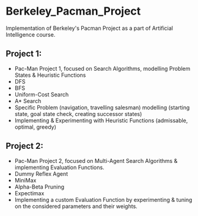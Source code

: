 # Berkeley_Pacman_Project
Implementation of Berkeley's Pacman Project as a part of Artificial Intelligence course.
## Project 1:
- Pac-Man Project 1, focused on Search Algorithms, modelling Problem States & Heuristic Functions
- DFS
- BFS
- Uniform-Cost Search
- A* Search
- Specific Problem (navigation, travelling salesman) modelling (starting state, goal state check, creating successor states)
- Implementing & Experimenting with Heuristic Functions (admissable, optimal, greedy)

## Project 2:
- Pac-Man Project 2, focused on Multi-Agent Search Algorithms & implementing Evaluation Functions.
- Dummy Reflex Agent
- MiniMax
- Alpha-Beta Pruning
- Expectimax
- Implementing a custom Evaluation Function by experimenting & tuning on the considered parameters and their weights.
